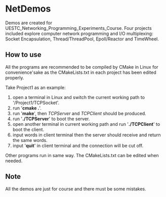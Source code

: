 # NetDemos
Demos are created for UESTC_Networking_Programming_Experiments_Course. 
Four projects included explore computer network programming and I/O multiplexing: Socket Encapsulation, Thread/ThreadPool, Epoll/Reactor and TimeWheel.  

## How to use
All the programs are recommended to be compiled by CMake in Linux for convenience'sake as the CMakeLists.txt in each project has been edited properly.

Take Project1 as an example:
1. open a terminal in Linux and switch the current working path to '/Project1/TCPSocket'.
2. run '**cmake .**'.
3. run '**make**', then *TCPServer* and *TCPClient* should be produced.
4. run '**./TCPServer**' to boot the server.
5. open another terminal in current working path and run '**./TCPClient**' to boot the client.
6. input words in client terminal then the server should receive and return the same words.
7. input '**quit**' in client terminal and the connection will be cut off.

Other programs run in same way. The CMakeLists.txt can be edited when needed.

## Note
All the demos are just for course and there must be some mistakes.
